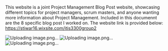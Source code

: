 This website is a joint Project Management Blog Post website, showcasing different topics for project managers, scrum masters, and anyone wanting more information about Project Management.
Included in this documennt are the 8 specific blog post I worked on.
The website link is provided below: https://stiwar16.wixsite.com/itis3300group2


![Uploading image.png…]()
![Uploading image.png…]()
![Uploading image.png…]()


